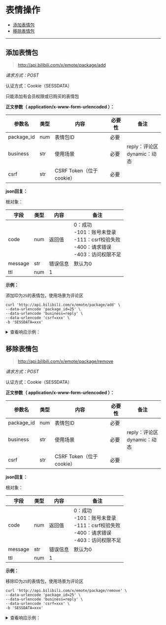 # 表情操作

- [添加表情包](#添加表情包)
- [移除表情包](#移除表情包)

---

## 添加表情包

> http://api.bilibili.com/x/emote/package/add

*请求方式：POST*

认证方式：Cookie（SESSDATA）

只能添加有会员权限或已购买的表情包

**正文参数（ application/x-www-form-urlencoded ）：**

| 参数名     | 类型 | 内容                     | 必要性 | 备注                             |
| ---------- | ---- | ------------------------ | ------ | -------------------------------- |
| package_id | num  | 表情包ID                 | 必要   |                                  |
| business   | str  | 使用场景                 | 必要   | reply：评论区<br />dynamic：动态 |
| csrf       | str  | CSRF Token（位于cookie） | 必要   |                                  |

**json回复：**

根对象：

| 字段    | 类型 | 内容     | 备注                                                         |
| ------- | ---- | -------- | ------------------------------------------------------------ |
| code    | num  | 返回值   | 0：成功<br />-101：账号未登录<br />-111：csrf校验失败<br />-400：请求错误<br />-403：访问权限不足 |
| message | str  | 错误信息 | 默认为0                                                      |
| ttl     | num  | 1        |                                                              |

**示例：**

添加ID为`25`的表情包，使用场景为评论区

```shell
curl 'http://api.bilibili.com/x/emote/package/add' \
--data-urlencode 'package_id=25' \
--data-urlencode 'business=reply' \
--data-urlencode 'csrf=xxx' \
-b 'SESSDATA=xxx'
```

<details>
<summary>查看响应示例：</summary>

```json
{
    "code": 0,
    "message": "0",
    "ttl": 1
}
```

</details>

## 移除表情包

> http://api.bilibili.com/x/emote/package/remove

*请求方式：POST*

认证方式：Cookie（SESSDATA）

**正文参数（ application/x-www-form-urlencoded ）：**

| 参数名     | 类型 | 内容                     | 必要性 | 备注                             |
| ---------- | ---- | ------------------------ | ------ | -------------------------------- |
| package_id | num  | 表情包ID                 | 必要   |                                  |
| business   | str  | 使用场景                 | 必要   | reply：评论区<br />dynamic：动态 |
| csrf       | str  | CSRF Token（位于cookie） | 必要   |                                  |

**json回复：**

根对象：

| 字段    | 类型 | 内容     | 备注                                                         |
| ------- | ---- | -------- | ------------------------------------------------------------ |
| code    | num  | 返回值   | 0：成功<br />-101：账号未登录<br />-111：csrf校验失败<br />-400：请求错误<br />-403：访问权限不足 |
| message | str  | 错误信息 | 默认为0                                                      |
| ttl     | num  | 1        |                                                              |

**示例：**

移除ID为`25`的表情包，使用场景为评论区

```shell
curl 'http://api.bilibili.com/x/emote/package/remove' \
--data-urlencode 'package_id=25' \
--data-urlencode 'business=reply' \
--data-urlencode 'csrf=xxx' \
-b 'SESSDATA=xxx'
```

<details>
<summary>查看响应示例：</summary>

```json
{
    "code": 0,
    "message": "0",
    "ttl": 1
}
```

</details>

